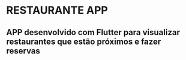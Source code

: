 # RESTAURANTE APP

## APP desenvolvido com Flutter para  visualizar restaurantes que estão próximos e fazer reservas
